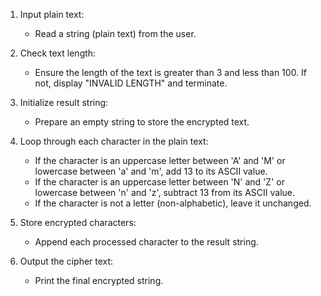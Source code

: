 1. Input plain text: 
   - Read a string (plain text) from the user.

2. Check text length: 
   - Ensure the length of the text is greater than 3 and less than 100. If not, display "INVALID LENGTH" and terminate.

3. Initialize result string: 
   - Prepare an empty string to store the encrypted text.

4. Loop through each character in the plain text:
   - If the character is an uppercase letter between 'A' and 'M' or lowercase between 'a' and 'm', add 13 to its ASCII value.
   - If the character is an uppercase letter between 'N' and 'Z' or lowercase between 'n' and 'z', subtract 13 from its ASCII value.
   - If the character is not a letter (non-alphabetic), leave it unchanged.

5. Store encrypted characters: 
   - Append each processed character to the result string.

6. Output the cipher text: 
   - Print the final encrypted string.
